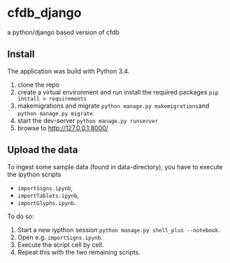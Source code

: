 # cfdb_django

a python/django based version of cfdb

## Install
The application was build with Python 3.4.

1. clone the repo
2. create a virtual environment and run install the required packages `pip install > requirements`
3. makemigrations and migrate `python manage.py makemigrations`and `python manage.py migrate`
4. start the dev-server `python manage.py runserver`
5. browse to http://127.0.0.1:8000/

## Upload the data
To ingest some sample data (found in data-directory), you have to execute the ipython scripts 
* `importSigns.ipynb`,
* `importTablets.ipynb`, 
* `importGlyphs.ipynb`. 

To do so:
1. Start a new iypthon session `python manage.py shell_plus --notebook`.
2. Open e.g. `importSigns.ipynb`.
3. Execute the script cell by cell. 
4. Repeat this with the two remaining scripts. 